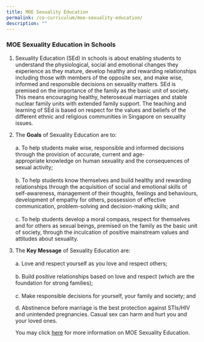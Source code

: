 ```yaml
---
title: MOE Sexuality Education
permalink: /co-curriculum/moe-sexuality-education/
description: ""
---
```

### MOE Sexuality Education in Schools

1. Sexuality Education (SEd) in schools is about enabling students to understand the physiological, social and emotional changes they experience as they mature, develop healthy and rewarding relationships including those with members of the opposite sex, and make wise, informed and responsible decisions on sexuality matters. SEd is premised on the importance of the family as the basic unit of society. This means encouraging healthy, heterosexual marriages and stable nuclear family units with extended family support. The teaching and learning of SEd is based on respect for the values and beliefs of the different ethnic and religious communities in Singapore on sexuality issues.
2. The&nbsp;**Goals**&nbsp;of Sexuality Education are to: <br><br>
a.&nbsp;To help students make wise, responsible and informed decisions through the provision of accurate, current and age-appropriate&nbsp;knowledge&nbsp;on human sexuality and the consequences of sexual activity; <br><br>
b.&nbsp;To help students know themselves and build healthy and rewarding relationships through the acquisition of social and emotional skills of self-awareness, management of their thoughts, feelings and behaviours, development of empathy for others, possession of effective communication, problem-solving and decision-making skills; and <br><br>
c.&nbsp;To help students develop a moral compass, respect for themselves and for others as sexual beings, premised on the family as the basic unit of society, through the inculcation of positive mainstream values and attitudes about sexuality.
3. The&nbsp;**Key Message**&nbsp;of Sexuality Education are: <br><br>
a.&nbsp;Love and respect yourself as you love and respect others; <br><br>
b.&nbsp;Build positive relationships based on love and respect (which are the foundation for strong families); <br><br>
c.&nbsp;Make responsible decisions for yourself, your family and society; and
    
    d.&nbsp;Abstinence before marriage is the best protection against STIs/HIV and unintended pregnancies. Casual sex can harm and hurt you and your loved ones.
    
      
    
    You may click&nbsp;[here](https://go.gov.sg/moe-sexuality-education)&nbsp;for more information on MOE Sexuality Education.
